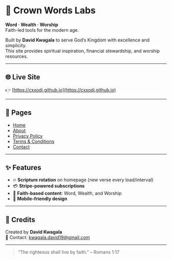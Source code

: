 # 🌟 Crown Words Labs

**Word · Wealth · Worship**  
Faith-led tools for the modern age.  

Built by **David Kwagala** to serve God’s Kingdom with excellence and simplicity.  
This site provides spiritual inspiration, financial stewardship, and worship resources.

---

## 🌐 Live Site
👉 [https://cxxodj.github.io](https://cxxodj.github.io)

---

## 📂 Pages
- [Home](https://cxxodj.github.io)  
- [About](https://cxxodj.github.io/about.html)  
- [Privacy Policy](https://cxxodj.github.io/privacy.html)  
- [Terms & Conditions](https://cxxodj.github.io/terms.html)  
- [Contact](https://cxxodj.github.io/contact.html)  

---

## ✨ Features
- 🔥 **Scripture rotation** on homepage (new verse every load/interval)  
- 💳 **Stripe-powered subscriptions**  
- 📖 **Faith-based content**: Word, Wealth, and Worship  
- 📱 **Mobile-friendly design**  

---

## 🙏 Credits
Created by **David Kwagala**  
📧 Contact: [kwagala.david19@gmail.com](mailto:kwagala.david19@gmail.com)

---

> “The righteous shall live by faith.” – Romans 1:17
